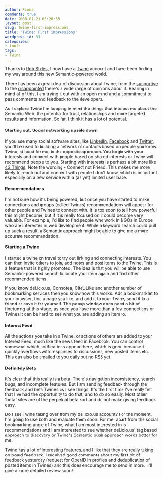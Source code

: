```yaml
---
author: Fiona
comments: true
date: 2008-01-21 05:20:35
layout: post
slug: twine-first-impressions
title: 'Twine: First impressions'
wordpress_id: 31
categories:
- tools
tags:
- Twine
---
```


Thanks to [Rob Styles](http://dynamicorange.com/blog/), I now have a [Twine](http://www.twine.com) account and have been finding my way around this new Semantic-powered world.

There has been a great deal of discussion about Twine, from the [supportive](http://blogs.zdnet.com/semantic-web/?p=113) to the [disappointed](http://www.readwriteweb.com/archives/twine_disappoints.php) there's a wide range of opinions about it.  Bearing in mind all of this, I am trying it out with an open mind and a commitment to pass comments and feedback to the developers.

As I explore Twine I'm keeping in mind the things that interest me about the Semantic Web: the potential for trust, relationships and more targeted results and information. So far, I think it has a lot of potential.


#### Starting out: Social networking upside down


If you use many social software sites, like [LinkedIn](http://www.linkedin.com), [Facebook](http://www.facebook.com) and [Twitter](http://www.twitter.com), you'll be used to building a network of contacts based on people you know. Twine, at least for me, is the opposite approach. You begin with your interests and connect with people based on shared interests or Twine will recommend people to you. Starting with interests is perhaps a bit more like [43 Things](http://www.43things.com). Note the wording - Connect not Friend. This makes me more likely to reach out and connect with people I don't know, which is important especially on a new service with a (as yet) limited user base.


#### Recommendations


I'm not sure how it's being powered, but once you have started to make connections and groups (called Twines) recommendations will appear for other people and Twines to connect with. It is too soon to tell how powerful this might become, but if it is really focused on it could become very valuable. For example, I'd like to find people who work in NGOs in Europe who are interested in web development. While a keyword search could pull up such a result, a Semantic approach might be able to give me a more accurate recommendation.


#### Starting a Twine


I started a twine on travel to try out linking and connecting interests. You can then invite others to join, add notes and post items to the Twine. This is a feature that is highly promoted. The idea is that you will be able to use Semantic-powered search to locate your item again and find other recommended items.

If you know del.icio.us, Connotea, CiteULike and another number of bookmarking services then you know how this works. Add a bookmarklet to your browser, find a page you like, and add it to your Twine, send it to a friend or save it for yourself. The popup window does need a bit of finetuning at this stage, as once you have more than a few connections or Twines it can be hard to see what you are adding an item to.


#### Interest Feed


All the actions you take in a Twine, or actions of others are added to your Interest Feed, much like the news feed in Facebook. You can control somewhat which notifications appear there, which is good because it quickly overflows with responses to discussions, new posted items etc. This can also be emailed to you daily but no RSS yet.


#### Definitely Beta


It's clear that this really is a beta. There's navigation inconsistency, search bugs, and incomplete features. But I am sending feedback through the feedback and beta Twines as I see things. It's the first time I've really felt that I've had the opportunity to do that, and to do so easily. Most other 'beta' sites are of the perpetual beta sort and do not make giving feedback easy.

Do I see Twine taking over from my del.icio.us account? For the moment, I'm going to use both and evaluate them soon. For me, apart from the social bookmarking angle of Twine, what I am most interested in is recommendations and I am interested to see whether del.icio.us' tag based approach to discovery or Twine's Semantic push approach works better for me.

Twine has a lot of interesting features, and I like that they are really taking on board feedback. I received good comments about my first bit of feedback yesterday (request for OpenID in profiles and deduplication of posted items in Twines) and this does encourage me to send in more.  I'll give a more detailed review soon!
